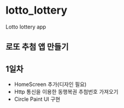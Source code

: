 # lotto_lottery

Lotto lottery app

## 로또 추첨 앱 만들기

## 1일차
- HomeScreen 추가(디자인 필요)
- Http 통신을 이용한 동행복권 추첨번호 가져오기
- Circle Paint UI 구현
